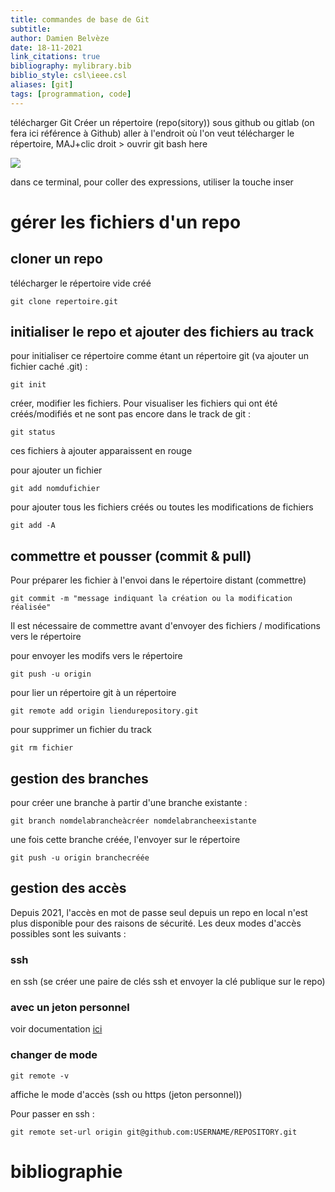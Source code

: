 ```yaml
---
title: commandes de base de Git
subtitle:
author: Damien Belvèze
date: 18-11-2021
link_citations: true
bibliography: mylibrary.bib
biblio_style: csl\ieee.csl
aliases: [git]
tags: [programmation, code]
---
```


télécharger Git
Créer un répertoire (repo(sitory)) sous github ou gitlab (on fera ici référence à Github)
aller à l'endroit où l'on veut télécharger le répertoire, MAJ+clic droit > ouvrir git bash here

![](git_bash_here.png)

dans ce terminal, pour coller des expressions, utiliser la touche inser

# gérer les fichiers d'un repo
## cloner un repo

télécharger le répertoire vide créé

``````git
git clone repertoire.git
``````

## initialiser le repo et ajouter des fichiers au track

pour initialiser ce répertoire comme étant un répertoire git (va ajouter un fichier caché .git) : 
``````
git init
``````

créer, modifier les fichiers. 
Pour visualiser les fichiers qui ont été créés/modifiés et ne sont pas encore dans le track de git : 
``````
git status
``````
ces fichiers à ajouter apparaissent en rouge

pour ajouter un fichier

``````
git add nomdufichier
``````
pour ajouter tous les fichiers créés ou toutes les modifications de fichiers
``````
git add -A 
``````

## commettre et pousser (commit & pull)

Pour préparer les fichier à l'envoi dans le répertoire distant (commettre)
``````
git commit -m "message indiquant la création ou la modification réalisée"
``````
Il est nécessaire de commettre avant d'envoyer des fichiers / modifications vers le répertoire

pour envoyer les modifs vers le répertoire
``````
git push -u origin
``````
pour lier un répertoire git à un répertoire
``````
git remote add origin liendurepository.git
``````
pour supprimer un fichier du track
``````
git rm fichier
``````

## gestion des branches

pour créer une branche à partir d'une branche existante : 
``````
git branch nomdelabrancheàcréer nomdelabrancheexistante
``````
une fois cette branche créée, l'envoyer sur le répertoire
``````
git push -u origin branchecréée
``````

## gestion des accès

Depuis 2021, l'accès en mot de passe seul depuis un repo en local n'est plus disponible pour des raisons de sécurité. 
Les deux modes d'accès possibles sont les suivants : 

### ssh

en ssh (se créer une paire de clés ssh et envoyer la clé publique sur le repo)

### avec un jeton personnel

voir documentation [ici](https://docs.github.com/en/get-started/getting-started-with-git/managing-remote-repositories#switching-remote-urls-from-ssh-to-https)

### changer de mode

``````
git remote -v
``````
affiche le mode d'accès (ssh ou https (jeton personnel))

Pour passer en ssh : 

``````
git remote set-url origin git@github.com:USERNAME/REPOSITORY.git
``````








# bibliographie

